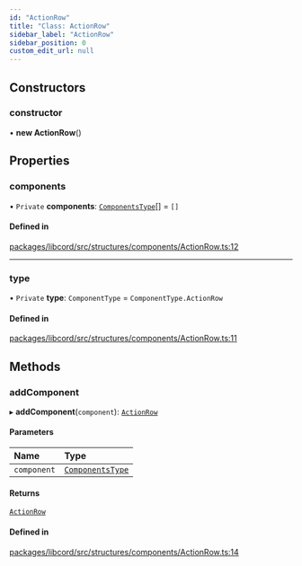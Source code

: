 ```yaml
---
id: "ActionRow"
title: "Class: ActionRow"
sidebar_label: "ActionRow"
sidebar_position: 0
custom_edit_url: null
---
```


## Constructors

### constructor

• **new ActionRow**()

## Properties

### components

• `Private` **components**: [`ComponentsType`](../modules.md#componentstype)[] = `[]`

#### Defined in

[packages/libcord/src/structures/components/ActionRow.ts:12](https://github.com/Libcord/libcord/blob/60a6e24/packages/libcord/src/structures/components/ActionRow.ts#L12)

___

### type

• `Private` **type**: `ComponentType` = `ComponentType.ActionRow`

#### Defined in

[packages/libcord/src/structures/components/ActionRow.ts:11](https://github.com/Libcord/libcord/blob/60a6e24/packages/libcord/src/structures/components/ActionRow.ts#L11)

## Methods

### addComponent

▸ **addComponent**(`component`): [`ActionRow`](ActionRow.md)

#### Parameters

| Name | Type |
| :------ | :------ |
| `component` | [`ComponentsType`](../modules.md#componentstype) |

#### Returns

[`ActionRow`](ActionRow.md)

#### Defined in

[packages/libcord/src/structures/components/ActionRow.ts:14](https://github.com/Libcord/libcord/blob/60a6e24/packages/libcord/src/structures/components/ActionRow.ts#L14)
